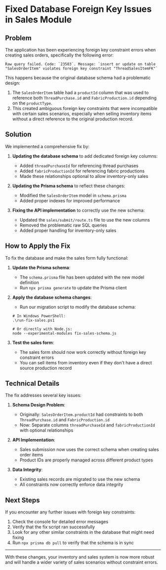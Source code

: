 # Fixed Database Foreign Key Issues in Sales Module

## Problem

The application has been experiencing foreign key constraint errors when creating sales orders, specifically the following error:

```
Raw query failed. Code: `23503`. Message: `insert or update on table "SalesOrderItem" violates foreign key constraint "ThreadSalesItemFK"`
```

This happens because the original database schema had a problematic design:

1. The `SalesOrderItem` table had a `productId` column that was used to reference both `ThreadPurchase.id` and `FabricProduction.id` depending on the `productType`.
2. This created ambiguous foreign key constraints that were incompatible with certain sales scenarios, especially when selling inventory items without a direct reference to the original production record.

## Solution

We implemented a comprehensive fix by:

1. **Updating the database schema** to add dedicated foreign key columns:
   - Added `threadPurchaseId` for referencing thread purchases
   - Added `fabricProductionId` for referencing fabric productions
   - Made these relationships optional to allow inventory-only sales

2. **Updating the Prisma schema** to reflect these changes:
   - Modified the `SalesOrderItem` model in `schema.prisma`
   - Added proper indexes for improved performance

3. **Fixing the API implementation** to correctly use the new schema:
   - Updated the `sales/submit/route.ts` file to use the new columns
   - Removed the problematic raw SQL queries
   - Added proper handling for inventory-only sales

## How to Apply the Fix

To fix the database and make the sales form fully functional:

1. **Update the Prisma schema**:
   - The `schema.prisma` file has been updated with the new model definition
   - Run `npx prisma generate` to update the Prisma client

2. **Apply the database schema changes**:
   - Run our migration script to modify the database schema:
   ```
   # In Windows PowerShell:
   .\run-fix-sales.ps1
   
   # Or directly with Node.js:
   node --experimental-modules fix-sales-schema.js
   ```

3. **Test the sales form**:
   - The sales form should now work correctly without foreign key constraint errors
   - You can sell items from inventory even if they don't have a direct source production record

## Technical Details

The fix addresses several key issues:

1. **Schema Design Problem**:
   - Originally: `SalesOrderItem.productId` had constraints to both `ThreadPurchase.id` and `FabricProduction.id`
   - Now: Separate columns `threadPurchaseId` and `fabricProductionId` with optional relationships

2. **API Implementation**: 
   - Sales submission now uses the correct schema when creating sales order items
   - Product IDs are properly managed across different product types

3. **Data Integrity**:
   - Existing sales records are migrated to use the new schema
   - All constraints now correctly enforce data integrity

## Next Steps

If you encounter any further issues with foreign key constraints:

1. Check the console for detailed error messages
2. Verify that the fix script ran successfully 
3. Look for any other similar constraints in the database that might need fixing
4. Run `npx prisma db pull` to verify that the schema is in sync

---

With these changes, your inventory and sales system is now more robust and will handle a wider variety of sales scenarios without constraint errors. 